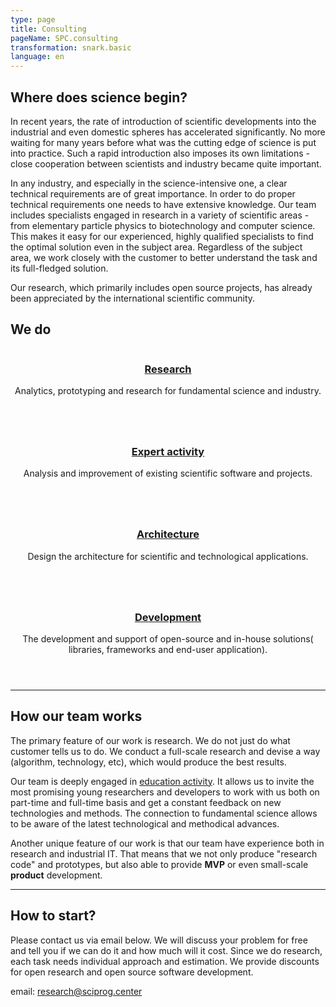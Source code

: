 ```yaml
---
type: page
title: Consulting
pageName: SPC.consulting
transformation: snark.basic
language: en
---
```


## Where does science begin?

In recent years, the rate of introduction of scientific developments into the industrial and even domestic spheres has accelerated significantly. No more waiting for many years before what was the cutting edge of science is put into practice. Such a rapid introduction also imposes its own limitations - close cooperation between scientists and industry became quite important.

In any industry, and especially in the science-intensive one, a clear technical requirements are of great importance. In order to do proper technical requirements one needs to have extensive knowledge. Our team includes specialists engaged in research in a variety of scientific areas - from elementary particle physics to biotechnology and computer science. This makes it easy for our experienced, highly qualified specialists to find the optimal solution even in the subject area. Regardless of the subject area, we work closely with the customer to better understand the task and its full-fledged solution.

Our research, which primarily includes open source projects, has already been appreciated by the international scientific community.

## We do

<!--suppress HtmlUnknownTarget -->
<section id="one" class="tiles">
    <article>
        <span class="image">
            <img src="images/pic03.jpg" alt="" />
        </span>
        <header class="major">
            <h3><a href="${resolvePageRef("consulting.research")}"  class="link">Research</a></h3>
            <p>Analytics, prototyping and research for fundamental science and industry.</p>
        </header>
    </article>
    <article>
        <span class="image">
            <img src="images/pic04.jpg" alt="" />
        </span>
        <header class="major">
            <h3><a href="${resolvePageRef("consulting.expert")}"  class="link">Expert activity</a></h3>
            <p>Analysis and improvement of existing scientific software and projects.</p>
        </header>
    </article>
    <article>
        <span class="image">
            <img src="images/pic05.jpg" alt="" />
        </span>
        <header class="major">
            <h3><a href="${resolvePageRef("consulting.architecture")}"  class="link">Architecture</a></h3>
            <p>Design the architecture for scientific and technological applications.</p>
        </header>
    </article>
    <article>
        <span class="image">
            <img src="images/pic06.jpg" alt="" />
        </span>
        <header class="major">
            <h3><a href="${resolvePageRef("consulting.development")}"  class="link">Development</a></h3>
            <p>The development and support of open-source and in-house solutions( libraries, frameworks and end-user application).</p>
        </header>
    </article>
</section>

<hr>

## How our team works

The primary feature of our work is research. We do not just do what customer tells us to do. We conduct a full-scale research and devise a way (algorithm, technology, etc), which would produce the best results.

Our team is deeply engaged in [education activity](/magprog). It allows us to invite the most promising young researchers and developers to work with us both on part-time and full-time basis and get a constant feedback on new technologies and methods. The connection to fundamental science allows to be aware of the latest technological and methodical advances.

Another unique feature of our work is that our team have experience both in research and industrial IT. That means that we not only produce "research code" and prototypes, but also able to provide **MVP** or even small-scale **product** development.

<hr>


## How to start?

Please contact us via email below. We will discuss your problem for free and tell you if we can do it and how much will it cost. Since we do research, each task needs individual approach and estimation. We provide discounts for open research and open source software development.

email: <a href="mailto:&#114;&#101;&#115;&#101;&#097;&#114;&#099;&#104;&#064;&#115;&#099;&#105;&#112;&#114;&#111;&#103;&#046;&#099;&#101;&#110;&#116;&#101;&#114;">&#114;&#101;&#115;&#101;&#097;&#114;&#099;&#104;&#064;&#115;&#099;&#105;&#112;&#114;&#111;&#103;&#046;&#099;&#101;&#110;&#116;&#101;&#114;</a>